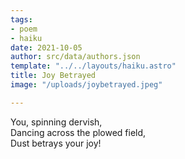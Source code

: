 ```yaml
---
tags:
- poem
- haiku
date: 2021-10-05
author: src/data/authors.json
template: "../../layouts/haiku.astro"
title: Joy Betrayed
image: "/uploads/joybetrayed.jpeg"

---
```

You, spinning dervish,  
Dancing across the plowed field,  
Dust betrays your joy!